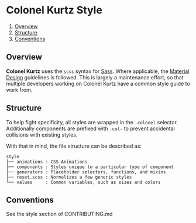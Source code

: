 # Colonel Kurtz Style

1. [Overview](#overview)
2. [Structure](#structure)
3. [Conventions](#conventions)

## Overview

**Colonel Kurtz** uses the `scss` syntax for
[Sass](http://sass-lang.com/). Where applicable, the
[Material Design](http://www.google.com/design/spec/material-design/introduction.html)
guidelines is followed. This is largely a maintenance effort, so that
multiple developers working on Colonel Kurtz have a common style guide
to work from.

## Structure

To help fight specificity, all styles are wrapped in the `.colonel`
selector. Additionally components are prefixed with `.col-` to prevent
accidental collisions with existing styles.

With that in mind, the file structure can be described as:

```
style
├── animations : CSS Animations
├── components : Styles unique to a particular type of component
├── generators : Placeholder selectors, functions, and mixins
├── reset.scss : Normalizes a few generic styles
└── values     : Common variables, such as sizes and colors
```

## Conventions

See the style section of CONTRIBUTING.md
